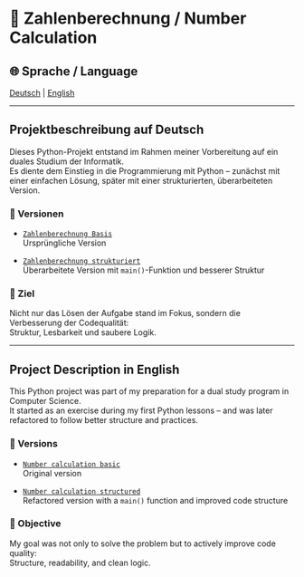 # 🧮 Zahlenberechnung / Number Calculation

## 🌐 Sprache / Language  
[Deutsch](#-projektbeschreibung-auf-deutsch) | [English](#-project-description-in-english)

---

## Projektbeschreibung auf Deutsch

Dieses Python-Projekt entstand im Rahmen meiner Vorbereitung auf ein duales Studium der Informatik.  
Es diente dem Einstieg in die Programmierung mit Python – zunächst mit einer einfachen Lösung, später mit einer strukturierten, überarbeiteten Version.

### 📁 Versionen

- [`Zahlenberechnung Basis`](basic/zahlenberechnung_basic.py)  
  Ursprüngliche Version

- [`Zahlenberechnung strukturiert`](structured/zahlenberechnung_structured.py)  
  Überarbeitete Version mit `main()`-Funktion und besserer Struktur

### 🎯 Ziel

Nicht nur das Lösen der Aufgabe stand im Fokus, sondern die Verbesserung der Codequalität:  
Struktur, Lesbarkeit und saubere Logik.

---

## Project Description in English

This Python project was part of my preparation for a dual study program in Computer Science.  
It started as an exercise during my first Python lessons – and was later refactored to follow better structure and practices.

### 📁 Versions

- [`Number calculation basic`](basic/number_calculation_basic.py)  
  Original version

- [`Number calculation structured`](structured/number_calculation_structured.py)  
  Refactored version with a `main()` function and improved code structure

### 🎯 Objective

My goal was not only to solve the problem but to actively improve code quality:  
Structure, readability, and clean logic.

